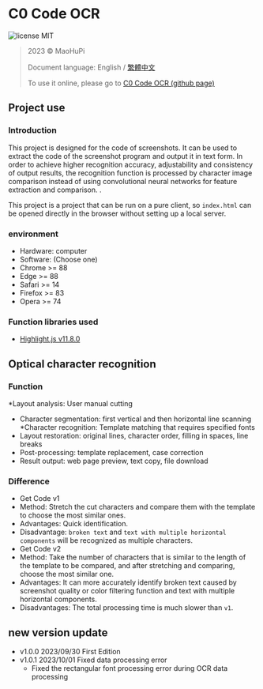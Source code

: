 # C0 Code OCR

![license MIT](https://img.shields.io/badge/license-MIT-blue)

> 2023 &copy; MaoHuPi
>
> Document language: English / [繁體中文](document/README.zh-TW.md)
>
> To use it online, please go to [C0 Code OCR (github page)](https://maohupi.github.io/c0CodeOCR/)

## Project use

### Introduction

This project is designed for the code of screenshots. It can be used to extract the code of the screenshot program and output it in text form.
In order to achieve higher recognition accuracy, adjustability and consistency of output results, the recognition function is processed by character image comparison instead of using convolutional neural networks for feature extraction and comparison. .

This project is a project that can be run on a pure client, so `index.html` can be opened directly in the browser without setting up a local server.

### environment

* Hardware: computer
* Software: (Choose one)
* Chrome >= 88
* Edge >= 88
* Safari >= 14
* Firefox >= 83
* Opera >= 74

### Function libraries used

* [Highlight.js v11.8.0](https://github.com/highlightjs/highlight.js/releases/tag/11.8.0)

## Optical character recognition

### Function

*Layout analysis: User manual cutting
* Character segmentation: first vertical and then horizontal line scanning
*Character recognition: Template matching that requires specified fonts
* Layout restoration: original lines, character order, filling in spaces, line breaks
* Post-processing: template replacement, case correction
* Result output: web page preview, text copy, file download

### Difference

* Get Code v1
* Method: Stretch the cut characters and compare them with the template to choose the most similar ones.
* Advantages: Quick identification.
* Disadvantage: `broken text` and `text with multiple horizontal components` will be recognized as multiple characters.
* Get Code v2
* Method: Take the number of characters that is similar to the length of the template to be compared, and after stretching and comparing, choose the most similar one.
* Advantages: It can more accurately identify broken text caused by screenshot quality or color filtering function and text with multiple horizontal components.
* Disadvantages: The total processing time is much slower than `v1`.

## new version update

* v1.0.0 2023/09/30 First Edition
* v1.0.1 2023/10/01 Fixed data processing error
	* Fixed the rectangular font processing error during OCR data processing